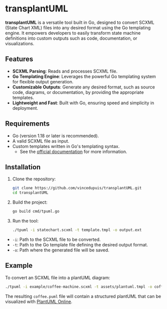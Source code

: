 
# transplantUML

**transplantUML** is a versatile tool built in Go, designed to convert SCXML (State Chart XML) files into any desired format using the Go templating engine. It empowers developers to easily transform state machine definitions into custom outputs such as code, documentation, or visualizations.

## Features

- **SCXML Parsing**: Reads and processes SCXML file.
- **Go Templating Engine**: Leverages the powerful Go templating system for flexible output generation.
- **Customizable Outputs**: Generate any desired format, such as source code, diagrams, or documentation, by providing the appropriate templates.
- **Lightweight and Fast**: Built with Go, ensuring speed and simplicity in deployment.

## Requirements

- Go (version 1.18 or later is recommended).
- A valid SCXML file as input.
- Custom templates written in Go's templating syntax.
    - See the [official documentation](https://pkg.go.dev/text/template) for more information.

## Installation

1. Clone the repository:
   ```bash
   git clone https://github.com/vincedupuis/transplantUML.git
   cd transplantUML
   ```

2. Build the project:
   ```bash
   go build cmd/tpuml.go
   ```

3. Run the tool:
   ```bash
   ./tpuml -i statechart.scxml -t template.tmpl -o output.ext
   ```

- `-i`: Path to the SCXML file to be converted.
- `-t`: Path to the Go template file defining the desired output format.
- `-o`: Path where the generated file will be saved.

## Example

To convert an SCXML file into a plantUML diagram:

```bash
./tpuml -i example/coffee-machine.scxml -t assets/plantuml.tmpl -o coffee.puml
```

The resulting `coffee.puml` file will contain a structured plantUML that can be visualized with [PlantUML Online](https://plantuml.online).

